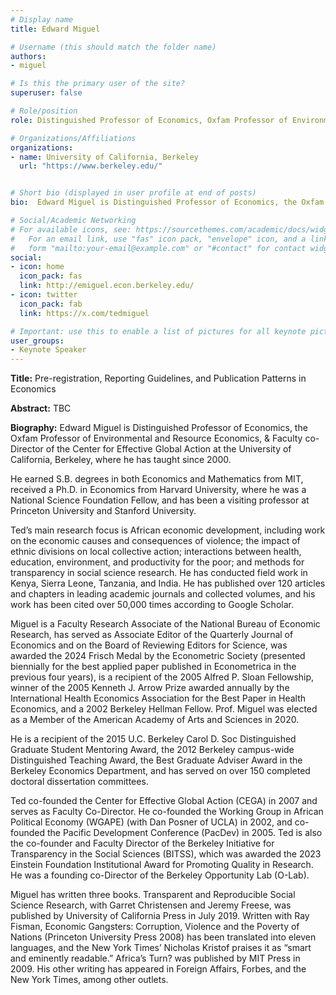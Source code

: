 ```yaml
---
# Display name
title: Edward Miguel

# Username (this should match the folder name)
authors:
- miguel

# Is this the primary user of the site?
superuser: false

# Role/position
role: Distinguished Professor of Economics, Oxfam Professor of Environmental and Resource Economics, & Faculty co-Director of the Center for Effective Global Action at the University of California, Berkeley

# Organizations/Affiliations
organizations:
- name: University of California, Berkeley
  url: "https://www.berkeley.edu/"


# Short bio (displayed in user profile at end of posts)
bio:  Edward Miguel is Distinguished Professor of Economics, the Oxfam Professor of Environmental and Resource Economics, & Faculty co-Director of the Center for Effective Global Action at the University of California, Berkeley, where he has taught since 2000.

# Social/Academic Networking
# For available icons, see: https://sourcethemes.com/academic/docs/widgets/#icons
#   For an email link, use "fas" icon pack, "envelope" icon, and a link in the
#   form "mailto:your-email@example.com" or "#contact" for contact widget.
social:
- icon: home
  icon_pack: fas
  link: http://emiguel.econ.berkeley.edu/
- icon: twitter
  icon_pack: fab
  link: https://x.com/tedmiguel

# Important: use this to enable a list of pictures for all keynote pictures on the keynote speaker page.
user_groups:
- Keynote Speaker
---
```


**Title:** Pre-registration, Reporting Guidelines, and Publication Patterns in Economics

**Abstract:** TBC

**Biography:** Edward Miguel is Distinguished Professor of Economics, the Oxfam Professor of Environmental and Resource Economics, & Faculty co-Director of the Center for Effective Global Action at the University of California, Berkeley, where he has taught since 2000.

He earned S.B. degrees in both Economics and Mathematics from MIT, received a Ph.D. in Economics from Harvard University, where he was a National Science Foundation Fellow, and has been a visiting professor at Princeton University and Stanford University.

Ted’s main research focus is African economic development, including work on the economic causes and consequences of violence; the impact of ethnic divisions on local collective action; interactions between health, education, environment, and productivity for the poor; and methods for transparency in social science research. He has conducted field work in Kenya, Sierra Leone, Tanzania, and India. He has published over 120 articles and chapters in leading academic journals and collected volumes, and his work has been cited over 50,000 times according to Google Scholar.

Miguel is a Faculty Research Associate of the National Bureau of Economic Research, has served as Associate Editor of the Quarterly Journal of Economics and on the Board of Reviewing Editors for Science, was awarded the 2024 Frisch Medal by the Econometric Society (presented biennially for the best applied paper published in Econometrica in the previous four years), is a recipient of the 2005 Alfred P. Sloan Fellowship, winner of the 2005 Kenneth J. Arrow Prize awarded annually by the International Health Economics Association for the Best Paper in Health Economics, and a 2002 Berkeley Hellman Fellow. Prof. Miguel was elected as a Member of the American Academy of Arts and Sciences in 2020.

He is a recipient of the 2015 U.C. Berkeley Carol D. Soc Distinguished Graduate Student Mentoring Award, the 2012 Berkeley campus-wide Distinguished Teaching Award, the Best Graduate Adviser Award in the Berkeley Economics Department, and has served on over 150 completed doctoral dissertation committees.

Ted co-founded the Center for Effective Global Action (CEGA) in 2007 and serves as Faculty Co-Director. He co-founded the Working Group in African Political Economy (WGAPE) (with Dan Posner of UCLA) in 2002, and co-founded the Pacific Development Conference (PacDev) in 2005. Ted is also the co-founder and Faculty Director of the Berkeley Initiative for Transparency in the Social Sciences (BITSS), which was awarded the 2023 Einstein Foundation Institutional Award for Promoting Quality in Research. He was a founding co-Director of the Berkeley Opportunity Lab (O-Lab).

Miguel has written three books. Transparent and Reproducible Social Science Research, with Garret Christensen and Jeremy Freese, was published by University of California Press in July 2019. Written with Ray Fisman, Economic Gangsters: Corruption, Violence and the Poverty of Nations (Princeton University Press 2008) has been translated into eleven languages, and the New York Times’ Nicholas Kristof praises it as “smart and eminently readable.”  Africa’s Turn? was published by MIT Press in 2009. His other writing has appeared in Foreign Affairs, Forbes, and the New York Times, among other outlets.
